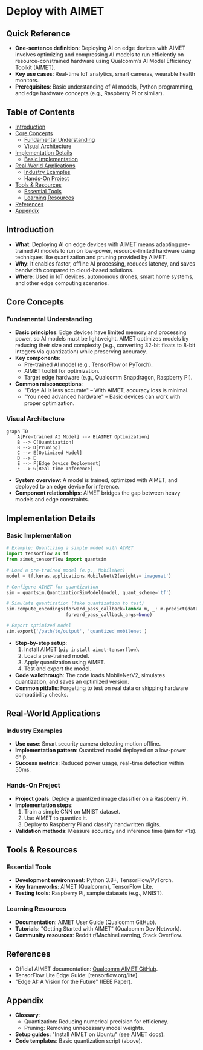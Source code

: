# Deploy with AIMET  

## Quick Reference  
- **One-sentence definition**: Deploying AI on edge devices with AIMET involves optimizing and compressing AI models to run efficiently on resource-constrained hardware using Qualcomm’s AI Model Efficiency Toolkit (AIMET).  
- **Key use cases**: Real-time IoT analytics, smart cameras, wearable health monitors.  
- **Prerequisites**: Basic understanding of AI models, Python programming, and edge hardware concepts (e.g., Raspberry Pi or similar).  

## Table of Contents  
- [Introduction](#introduction)  
- [Core Concepts](#core-concepts)  
  - [Fundamental Understanding](#fundamental-understanding)  
  - [Visual Architecture](#visual-architecture)  
- [Implementation Details](#implementation-details)  
  - [Basic Implementation](#basic-implementation)  
- [Real-World Applications](#real-world-applications)  
  - [Industry Examples](#industry-examples)  
  - [Hands-On Project](#hands-on-project)  
- [Tools & Resources](#tools--resources)  
  - [Essential Tools](#essential-tools)  
  - [Learning Resources](#learning-resources)  
- [References](#references)  
- [Appendix](#appendix)  

## Introduction  
- **What**: Deploying AI on edge devices with AIMET means adapting pre-trained AI models to run on low-power, resource-limited hardware using techniques like quantization and pruning provided by AIMET.  
- **Why**: It enables faster, offline AI processing, reduces latency, and saves bandwidth compared to cloud-based solutions.  
- **Where**: Used in IoT devices, autonomous drones, smart home systems, and other edge computing scenarios.  

## Core Concepts  
### Fundamental Understanding  
- **Basic principles**: Edge devices have limited memory and processing power, so AI models must be lightweight. AIMET optimizes models by reducing their size and complexity (e.g., converting 32-bit floats to 8-bit integers via quantization) while preserving accuracy.  
- **Key components**:  
  - Pre-trained AI model (e.g., TensorFlow or PyTorch).  
  - AIMET toolkit for optimization.  
  - Target edge hardware (e.g., Qualcomm Snapdragon, Raspberry Pi).  
- **Common misconceptions**:  
  - "Edge AI is less accurate" – With AIMET, accuracy loss is minimal.  
  - "You need advanced hardware" – Basic devices can work with proper optimization.  

### Visual Architecture  
```mermaid  
graph TD  
    A[Pre-trained AI Model] --> B[AIMET Optimization]  
    B --> C[Quantization]  
    B --> D[Pruning]  
    C --> E[Optimized Model]  
    D --> E  
    E --> F[Edge Device Deployment]  
    F --> G[Real-time Inference]  
```  
- **System overview**: A model is trained, optimized with AIMET, and deployed to an edge device for inference.  
- **Component relationships**: AIMET bridges the gap between heavy models and edge constraints.  

## Implementation Details  
### Basic Implementation  
```python  
# Example: Quantizing a simple model with AIMET  
import tensorflow as tf  
from aimet_tensorflow import quantsim  

# Load a pre-trained model (e.g., MobileNet)  
model = tf.keras.applications.MobileNetV2(weights='imagenet')  

# Configure AIMET for quantization  
sim = quantsim.QuantizationSimModel(model, quant_scheme='tf')  

# Simulate quantization (fake quantization to test)  
sim.compute_encodings(forward_pass_callback=lambda m, _: m.predict(data),  
                      forward_pass_callback_args=None)  

# Export optimized model  
sim.export('/path/to/output', 'quantized_mobilenet')  
```  
- **Step-by-step setup**:  
  1. Install AIMET (`pip install aimet-tensorflow`).  
  2. Load a pre-trained model.  
  3. Apply quantization using AIMET.  
  4. Test and export the model.  
- **Code walkthrough**: The code loads MobileNetV2, simulates quantization, and saves an optimized version.  
- **Common pitfalls**: Forgetting to test on real data or skipping hardware compatibility checks.  

## Real-World Applications  
### Industry Examples  
- **Use case**: Smart security camera detecting motion offline.  
- **Implementation pattern**: Quantized model deployed on a low-power chip.  
- **Success metrics**: Reduced power usage, real-time detection within 50ms.  

### Hands-On Project  
- **Project goals**: Deploy a quantized image classifier on a Raspberry Pi.  
- **Implementation steps**:  
  1. Train a simple CNN on MNIST dataset.  
  2. Use AIMET to quantize it.  
  3. Deploy to Raspberry Pi and classify handwritten digits.  
- **Validation methods**: Measure accuracy and inference time (aim for <1s).  

## Tools & Resources  
### Essential Tools  
- **Development environment**: Python 3.8+, TensorFlow/PyTorch.  
- **Key frameworks**: AIMET (Qualcomm), TensorFlow Lite.  
- **Testing tools**: Raspberry Pi, sample datasets (e.g., MNIST).  

### Learning Resources  
- **Documentation**: AIMET User Guide (Qualcomm GitHub).  
- **Tutorials**: "Getting Started with AIMET" (Qualcomm Dev Network).  
- **Community resources**: Reddit r/MachineLearning, Stack Overflow.  

## References  
- Official AIMET documentation: [Qualcomm AIMET GitHub](https://github.com/quic/aimet).  
- TensorFlow Lite Edge Guide: [tensorflow.org/lite].  
- "Edge AI: A Vision for the Future" (IEEE Paper).  

## Appendix  
- **Glossary**:  
  - Quantization: Reducing numerical precision for efficiency.  
  - Pruning: Removing unnecessary model weights.  
- **Setup guides**: "Install AIMET on Ubuntu" (see AIMET docs).  
- **Code templates**: Basic quantization script (above).  

